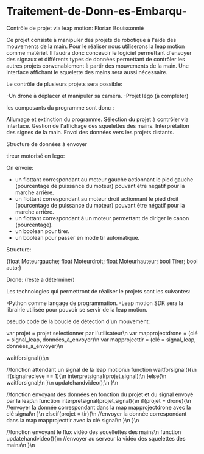 # Traitement-de-Donn-es-Embarqu-

Contrôle de projet via leap motion:             Florian Bouissonnié

Ce projet consiste à manipuler des projets de robotique à l'aide des mouvements de la main.
Pour le réaliser nous utiliserons la leap motion comme matériel.
Il faudra donc concevoir le logiciel permettant d'envoyer des signaux et différents types de données permettant
de contrôler les autres projets convenablement à partir des mouvements de la main.
Une interface affichant le squelette des mains sera aussi nécessaire.

Le contrôle de plusieurs projets sera possible:

-Un drone à déplacer et manipuler sa caméra.
-Projet légo (à compléter)

les composants du programme sont donc :

Allumage et extinction du programme.
Sélection du projet à contrôler via interface.
Gestion de l'affichage des squelettes des mains.
Interprétation des signes de la main.
Envoi des données vers les projets distants.


Structure de données à envoyer

tireur motorisé en lego:

On envoie: 
- un flottant correspondant au moteur gauche actionnant le pied gauche (pourcentage de puissance du moteur) pouvant être négatif pour la marche arrière.
- un flottant correspondant au moteur droit actionnant le pied droit (pourcentage de puissance du moteur) pouvant être négatif pour la marche arrière.
- un flottant correspondant à un moteur permettant de diriger le canon (pourcentage).
- un boolean pour tirer.
- un boolean pour passer en mode tir automatique.

Structure:

{float Moteurgauche;
 float Moteurdroit;
 float Moteurhauteur;
 bool Tirer;
 bool auto;}


 Drone: (reste a déterminer)


Les technologies qui permettront de réaliser le projets sont les suivantes:

-Python comme langage de programmation.
-Leap motion SDK sera la librairie utilisée pour pouvoir se servir de la leap motion.


pseudo code de la boucle de détection d'un mouvement:

var projet = projet selectionner par l'utilisateur\n
var mapprojectdrone = (clé = signal_leap, données_à_envoyer)\n
var mapprojecttir = (clé = signal_leap, données_à_envoyer)\n

waitforsignal();\n

//fonction attendant un signal de la leap motion\n
function waitforsignal(){\n
    if(signalrecieve == 1){\n
        interpretsignal(projet,signal);\n
    }else{\n
        waitforsignal;\n
    }\n
    updatehandvideo();\n
}\n

//fonction envoyant des données en fonction du projet et du signal envoyé par la leap\n
function interpretsignal(projet,signal){\n
    if(projet = drone){\n
        //envoyer la donnée correspondant dans la map mapprojectdrone avec la clé signal\n
    }\n
    elseif(projet = tir){\n
        //envoyer la donnée correspondant dans la map mapprojecttir avec la clé signal\n
    }\n
}\n

//fonction envoyant le flux vidéo des squellettes des mains\n
function updatehandvideo(){\n
    //envoyer au serveur la vidéo des squelettes des mains\n
}\n
